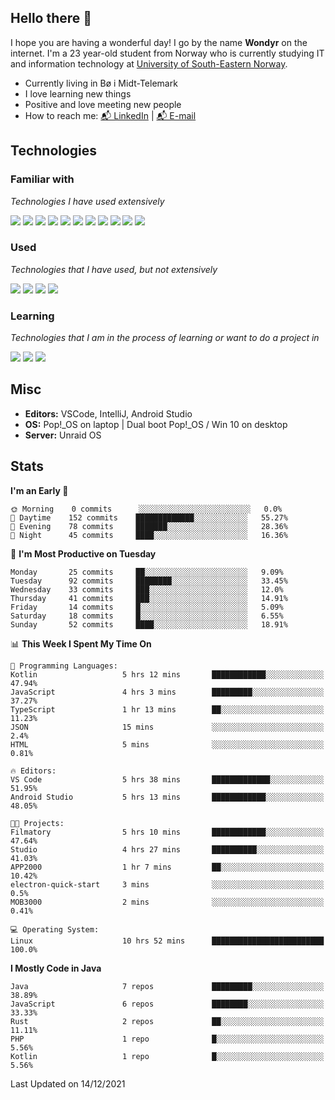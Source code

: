 ## Hello there 👋
I hope you are having a wonderful day! I go by the name **Wondyr** on the internet. I'm a 23 year-old student from Norway who is currently studying IT and information technology at [University of South-Eastern Norway](https://www.usn.no/english/).
* Currently living in Bø i Midt-Telemark
* I love learning new things
* Positive and love meeting new people
* How to reach me: <a href="https://www.linkedin.com/in/sivert-heisholt-07a697201/">📬 LinkedIn</a> | <a href="mailto:sivert.b.heisholt@protonmail.com">📬 E-mail</a>



## Technologies

### Familiar with

*Technologies I have used extensively*

<a href="https://en.wikipedia.org/wiki/HTML5"><img src="https://img.shields.io/badge/html5%20-%23E34F26.svg?&style=for-the-badge&logo=html5&logoColor=white"/></a>
<a href="https://en.wikipedia.org/wiki/Cascading_Style_Sheets"><img src="https://img.shields.io/badge/css3%20-%231572B6.svg?&style=for-the-badge&logo=css3&logoColor=white"/></a>
<a href="https://www.java.com/en/"><img src="https://img.shields.io/badge/java-007396.svg?&style=for-the-badge&logo=java&logoColor=white"/></a>
<a href="https://kotlinlang.org/"><img src="https://img.shields.io/badge/kotlin-7F52FF?style=for-the-badge&logo=kotlin&logoColor=white"/></a>
<a href="https://nodejs.org/en/"><img src="https://img.shields.io/badge/node.js-339933?style=for-the-badge&logo=nodedotjs&logoColor=white"/></a>
<a href="https://en.wikipedia.org/wiki/JavaScript"><img src="https://img.shields.io/badge/javascript-F7DF1E?&style=for-the-badge&logo=javascript&logoColor=black"/></a>
<a href="https://www.mongodb.com/"><img src ="https://img.shields.io/badge/MongoDB-47A248?&style=for-the-badge&logo=mongodb&logoColor=white"/></a>
<a href="https://mariadb.org/"><img src="https://img.shields.io/badge/Mariadb-003545?style=for-the-badge&logo=mariadb&logoColor=white"/></a>
<a href="https://git-scm.com/"><img src="https://img.shields.io/badge/git-F05032?&style=for-the-badge&logo=git&logoColor=white"/></a>
<a href="https://en.wikipedia.org/wiki/Linux"><img src="https://img.shields.io/badge/Linux-FCC624?style=for-the-badge&logo=linux&logoColor=black"/></a>
<a href="https://www.unraid.net/"><img src="https://img.shields.io/badge/Unraid-F15A2C?style=for-the-badge&logo=unraid&logoColor=white"/></a>

### Used

*Technologies that I have used, but not extensively* 

<a href="https://www.php.net/"><img src="https://img.shields.io/badge/php-777BB4?style=for-the-badge&logo=php&logoColor=white"/></a>
<a href="https://www.docker.com/"><img src="https://img.shields.io/badge/docker%20-%230db7ed.svg?&style=for-the-badge&logo=docker&logoColor=white"/></a>
<a href="https://www.nginx.com/"><img src="https://img.shields.io/badge/nginx%20-%23009639.svg?&style=for-the-badge&logo=nginx&logoColor=white"/></a>
<a href="https://pugjs.org/api/getting-started.html"><img src="https://img.shields.io/badge/pug-A864544?style=for-the-badge&logo=pug&logoColor=black"/></a>

### Learning

*Technologies that I am in the process of learning or want to do a project in*

<a href="https://reactjs.org/"><img src="https://img.shields.io/badge/react-61DAFB?style=for-the-badge&logo=react&logoColor=black"/></a>
<a href="https://dotnet.microsoft.com/"><img src="https://img.shields.io/badge/.NET-512BD4?style=for-the-badge&logo=dotnet&logoColor=white"/></a>
<a href="https://www.rust-lang.org/"><img src="https://img.shields.io/badge/Rust-000000?style=for-the-badge&logo=rust&logoColor=white"/></a>

## Misc

* **Editors:** VSCode, IntelliJ, Android Studio
* **OS:** Pop!_OS on laptop | Dual boot Pop!_OS / Win 10 on desktop
* **Server:** Unraid OS

## Stats

<!--START_SECTION:waka-->
**I'm an Early 🐤** 

```text
🌞 Morning    0 commits      ░░░░░░░░░░░░░░░░░░░░░░░░░   0.0% 
🌆 Daytime    152 commits    █████████████░░░░░░░░░░░░   55.27% 
🌃 Evening    78 commits     ███████░░░░░░░░░░░░░░░░░░   28.36% 
🌙 Night      45 commits     ████░░░░░░░░░░░░░░░░░░░░░   16.36%

```
📅 **I'm Most Productive on Tuesday** 

```text
Monday       25 commits     ██░░░░░░░░░░░░░░░░░░░░░░░   9.09% 
Tuesday      92 commits     ████████░░░░░░░░░░░░░░░░░   33.45% 
Wednesday    33 commits     ███░░░░░░░░░░░░░░░░░░░░░░   12.0% 
Thursday     41 commits     ███░░░░░░░░░░░░░░░░░░░░░░   14.91% 
Friday       14 commits     █░░░░░░░░░░░░░░░░░░░░░░░░   5.09% 
Saturday     18 commits     █░░░░░░░░░░░░░░░░░░░░░░░░   6.55% 
Sunday       52 commits     ████░░░░░░░░░░░░░░░░░░░░░   18.91%

```


📊 **This Week I Spent My Time On** 

```text
💬 Programming Languages: 
Kotlin                   5 hrs 12 mins       ████████████░░░░░░░░░░░░░   47.94% 
JavaScript               4 hrs 3 mins        █████████░░░░░░░░░░░░░░░░   37.27% 
TypeScript               1 hr 13 mins        ██░░░░░░░░░░░░░░░░░░░░░░░   11.23% 
JSON                     15 mins             ░░░░░░░░░░░░░░░░░░░░░░░░░   2.4% 
HTML                     5 mins              ░░░░░░░░░░░░░░░░░░░░░░░░░   0.81%

🔥 Editors: 
VS Code                  5 hrs 38 mins       █████████████░░░░░░░░░░░░   51.95% 
Android Studio           5 hrs 13 mins       ████████████░░░░░░░░░░░░░   48.05%

🐱‍💻 Projects: 
Filmatory                5 hrs 10 mins       ████████████░░░░░░░░░░░░░   47.64% 
Studio                   4 hrs 27 mins       ██████████░░░░░░░░░░░░░░░   41.03% 
APP2000                  1 hr 7 mins         ██░░░░░░░░░░░░░░░░░░░░░░░   10.42% 
electron-quick-start     3 mins              ░░░░░░░░░░░░░░░░░░░░░░░░░   0.5% 
MOB3000                  2 mins              ░░░░░░░░░░░░░░░░░░░░░░░░░   0.41%

💻 Operating System: 
Linux                    10 hrs 52 mins      █████████████████████████   100.0%

```

**I Mostly Code in Java** 

```text
Java                     7 repos             █████████░░░░░░░░░░░░░░░░   38.89% 
JavaScript               6 repos             ████████░░░░░░░░░░░░░░░░░   33.33% 
Rust                     2 repos             ██░░░░░░░░░░░░░░░░░░░░░░░   11.11% 
PHP                      1 repo              █░░░░░░░░░░░░░░░░░░░░░░░░   5.56% 
Kotlin                   1 repo              █░░░░░░░░░░░░░░░░░░░░░░░░   5.56%

```



 Last Updated on 14/12/2021
<!--END_SECTION:waka-->
